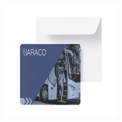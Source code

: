 <p align = "center">
  <img src = "BARACO_Card.png" width = "300" height = "300" alt="LogoInsert"> 
</p>
